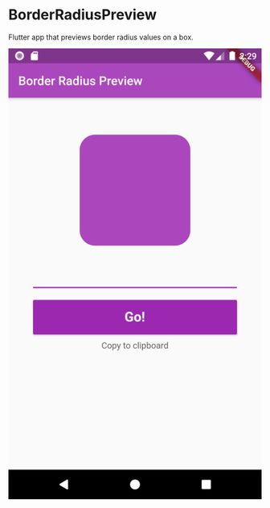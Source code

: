 # BorderRadiusPreview
Flutter app that previews border radius values on a box.

![Screenshot](border_radius/borderRadius.png)
